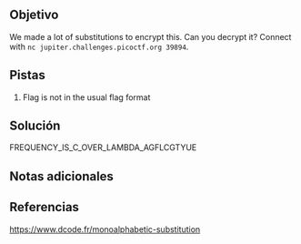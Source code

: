 ## Objetivo
We made a lot of substitutions to encrypt this. Can you decrypt it? Connect with `nc jupiter.challenges.picoctf.org 39894`.
## Pistas
1. Flag is not in the usual flag format
## Solución
FREQUENCY_IS_C_OVER_LAMBDA_AGFLCGTYUE


## Notas adicionales

## Referencias
https://www.dcode.fr/monoalphabetic-substitution




